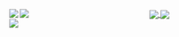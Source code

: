 <a href="#">
  <img align="left" src="https://github-readme-stats.vercel.app/api?username=1dxrpz&show_icons=true&hide_title=true&theme=dracula" />
  <img align="left" src="https://github-readme-stats.vercel.app/api/top-langs/?username=1dxrpz&layout=compact&theme=dracula" />
  
</a>

<a href="#">
  
</a>
<center>
<a href="https://github.com/1dxrpz/GibsonCore-v1.1.2">
  <img align="center" src="https://github-readme-stats.vercel.app/api/pin/?username=1dxrpz&repo=GibsonCore-v1.1.2&theme=dracula" />
</a>
<a href="https://github.com/1dxrpz/PanelsUI">
  <img align="center" src="https://github-readme-stats.vercel.app/api/pin/?username=1dxrpz&repo=PanelsUI&theme=dracula" />
</a>
</center>
<img src="https://dxrpz.herokuapp.com/" />
